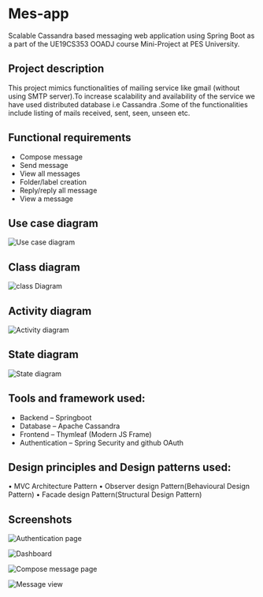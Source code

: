 
# Mes-app

Scalable Cassandra based
messaging web application using
Spring Boot  as a part of the UE19CS353 OOADJ course Mini-Project at PES University.




## Project description
This project mimics functionalities of mailing service like gmail (without using SMTP server).To increase scalability and availability of the service we have used distributed database i.e Cassandra .Some of the functionalities include listing of mails received, sent, seen, unseen etc.
## Functional requirements
*	Compose message
* Send message
* View all messages
* Folder/label creation
* Reply/reply all message
* View a message

## Use case diagram

![Use case diagram](https://github.com/Abhi-k-s/MessagingApp/blob/master/images/UseCaseDiagram.jpg)


## Class diagram

![class Diagram](https://github.com/Abhi-k-s/MessagingApp/blob/master/images/class%20diagram.jpg)

## Activity diagram

![Activity diagram](https://github.com/Abhi-k-s/MessagingApp/blob/master/images/ActivityDiagram.jpg)


## State diagram

![State diagram](https://github.com/Abhi-k-s/MessagingApp/blob/master/images/State%20diagram.png)

## Tools and framework used:


*	Backend – Springboot
*	Database – Apache Cassandra
*	Frontend – Thymleaf (Modern JS Frame)
*	Authentication – Spring Security and github OAuth


## Design principles and Design patterns used:
•	MVC Architecture Pattern
•	Observer design Pattern(Behavioural Design Pattern)
•	Facade design Pattern(Structural Design Pattern)


## Screenshots

![Authentication page](https://github.com/Abhi-k-s/MessagingApp/blob/master/images/Authentication%20page.png)

![Dashboard](https://github.com/Abhi-k-s/MessagingApp/blob/master/images/Landing%20Page.png)

![Compose message page](https://github.com/Abhi-k-s/MessagingApp/blob/master/images/Compose%20email%20page.png)

![Message view](https://github.com/Abhi-k-s/MessagingApp/blob/master/images/Email%20view.png)

